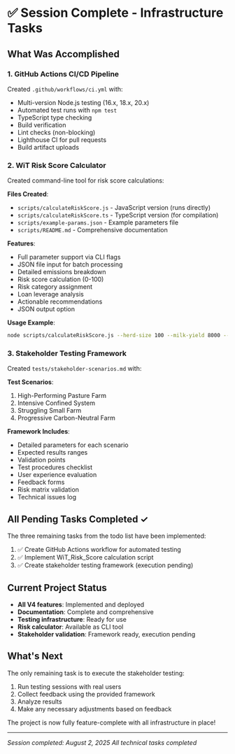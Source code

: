 # ✅ Session Complete - Infrastructure Tasks

## What Was Accomplished

### 1. GitHub Actions CI/CD Pipeline
Created `.github/workflows/ci.yml` with:
- Multi-version Node.js testing (16.x, 18.x, 20.x)
- Automated test runs with `npm test`
- TypeScript type checking
- Build verification
- Lint checks (non-blocking)
- Lighthouse CI for pull requests
- Build artifact uploads

### 2. WiT Risk Score Calculator
Created command-line tool for risk score calculations:

**Files Created**:
- `scripts/calculateRiskScore.js` - JavaScript version (runs directly)
- `scripts/calculateRiskScore.ts` - TypeScript version (for compilation)
- `scripts/example-params.json` - Example parameters file
- `scripts/README.md` - Comprehensive documentation

**Features**:
- Full parameter support via CLI flags
- JSON file input for batch processing
- Detailed emissions breakdown
- Risk score calculation (0-100)
- Risk category assignment
- Loan leverage analysis
- Actionable recommendations
- JSON output option

**Usage Example**:
```bash
node scripts/calculateRiskScore.js --herd-size 100 --milk-yield 8000 --loan-amount 50000
```

### 3. Stakeholder Testing Framework
Created `tests/stakeholder-scenarios.md` with:

**Test Scenarios**:
1. High-Performing Pasture Farm
2. Intensive Confined System
3. Struggling Small Farm
4. Progressive Carbon-Neutral Farm

**Framework Includes**:
- Detailed parameters for each scenario
- Expected results ranges
- Validation points
- Test procedures checklist
- User experience evaluation
- Feedback forms
- Risk matrix validation
- Technical issues log

## All Pending Tasks Completed ✓

The three remaining tasks from the todo list have been implemented:
1. ✅ Create GitHub Actions workflow for automated testing
2. ✅ Implement WiT_Risk_Score calculation script
3. ✅ Create stakeholder testing framework (execution pending)

## Current Project Status

- **All V4 features**: Implemented and deployed
- **Documentation**: Complete and comprehensive
- **Testing infrastructure**: Ready for use
- **Risk calculator**: Available as CLI tool
- **Stakeholder validation**: Framework ready, execution pending

## What's Next

The only remaining task is to execute the stakeholder testing:
1. Run testing sessions with real users
2. Collect feedback using the provided framework
3. Analyze results
4. Make any necessary adjustments based on feedback

The project is now fully feature-complete with all infrastructure in place!

---

*Session completed: August 2, 2025*
*All technical tasks completed*